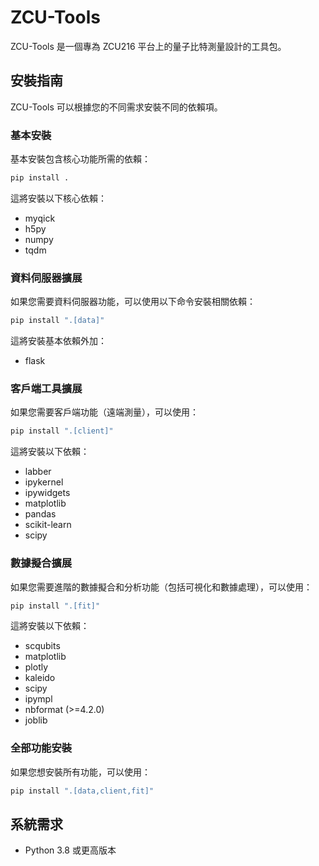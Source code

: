 # ZCU-Tools

ZCU-Tools 是一個專為 ZCU216 平台上的量子比特測量設計的工具包。

## 安裝指南

ZCU-Tools 可以根據您的不同需求安裝不同的依賴項。

### 基本安裝

基本安裝包含核心功能所需的依賴：

```bash
pip install .
```

這將安裝以下核心依賴：
- myqick
- h5py
- numpy
- tqdm

### 資料伺服器擴展

如果您需要資料伺服器功能，可以使用以下命令安裝相關依賴：

```bash
pip install ".[data]"
```

這將安裝基本依賴外加：
- flask

### 客戶端工具擴展

如果您需要客戶端功能（遠端測量），可以使用：

```bash
pip install ".[client]"
```

這將安裝以下依賴：
- labber
- ipykernel
- ipywidgets
- matplotlib
- pandas
- scikit-learn
- scipy

### 數據擬合擴展

如果您需要進階的數據擬合和分析功能（包括可視化和數據處理），可以使用：

```bash
pip install ".[fit]"
```

這將安裝以下依賴：
- scqubits
- matplotlib
- plotly
- kaleido
- scipy
- ipympl
- nbformat (>=4.2.0)
- joblib

### 全部功能安裝

如果您想安裝所有功能，可以使用：

```bash
pip install ".[data,client,fit]"
```

## 系統需求

- Python 3.8 或更高版本
